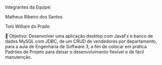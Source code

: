 Integrantes da Equipe:

Matheus Ribeiro dos Santos

Toni William do Prado


🎯 Objetivo:
Desenvolver uma aplicação desktop com JavaFx e banco de dados MySQL com JDBC, de um CRUD de vendedores por departamento, para a aula de Engenharia de Software 3, a fim de colocar em prática Padrões de Projeto para deixar o desenvolvimento flexivel e de fácil manutenção.
